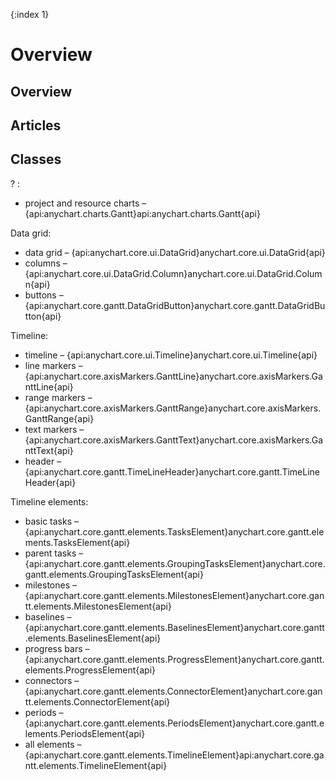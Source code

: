 {:index 1}
# Overview

## Overview

## Articles

## Classes

? :

* project and resource charts – {api:anychart.charts.Gantt}api:anychart.charts.Gantt{api}

Data grid:

* data grid – {api:anychart.core.ui.DataGrid}anychart.core.ui.DataGrid{api}
* columns – {api:anychart.core.ui.DataGrid.Column}anychart.core.ui.DataGrid.Column{api}
* buttons – {api:anychart.core.gantt.DataGridButton}anychart.core.gantt.DataGridButton{api}

Timeline:

*  timeline – {api:anychart.core.ui.Timeline}anychart.core.ui.Timeline{api}
* line markers – {api:anychart.core.axisMarkers.GanttLine}anychart.core.axisMarkers.GanttLine{api}
* range markers – {api:anychart.core.axisMarkers.GanttRange}anychart.core.axisMarkers.GanttRange{api}
* text markers – {api:anychart.core.axisMarkers.GanttText}anychart.core.axisMarkers.GanttText{api}
* header – {api:anychart.core.gantt.TimeLineHeader}anychart.core.gantt.TimeLineHeader{api}

Timeline elements:

* basic tasks – {api:anychart.core.gantt.elements.TasksElement}anychart.core.gantt.elements.TasksElement{api}
* parent tasks – {api:anychart.core.gantt.elements.GroupingTasksElement}anychart.core.gantt.elements.GroupingTasksElement{api}
* milestones – {api:anychart.core.gantt.elements.MilestonesElement}anychart.core.gantt.elements.MilestonesElement{api}
* baselines – {api:anychart.core.gantt.elements.BaselinesElement}anychart.core.gantt.elements.BaselinesElement{api}
* progress bars – {api:anychart.core.gantt.elements.ProgressElement}anychart.core.gantt.elements.ProgressElement{api}
* connectors – {api:anychart.core.gantt.elements.ConnectorElement}anychart.core.gantt.elements.ConnectorElement{api}
* periods – {api:anychart.core.gantt.elements.PeriodsElement}anychart.core.gantt.elements.PeriodsElement{api}
* all elements – {api:anychart.core.gantt.elements.TimelineElement}api:anychart.core.gantt.elements.TimelineElement{api}